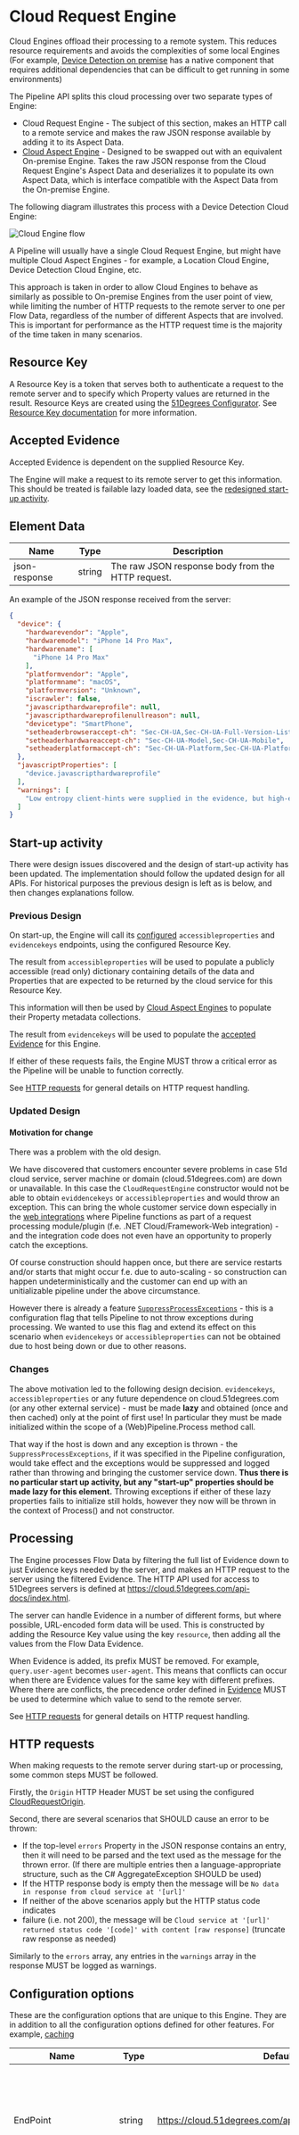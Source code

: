# Cloud Request Engine

Cloud Engines offload their processing to a remote system. This reduces
resource requirements and avoids the complexities of some local
Engines (For example,
[Device Detection on premise](../../device-detection-specification/pipeline-elements/device-detection-on-premise.md)
has a native component that requires additional dependencies that
can be difficult to get running in some environments)

The Pipeline API splits this cloud processing over two separate types of
Engine:

- Cloud Request Engine - The subject of this section, makes an HTTP
  call to a remote service and makes the raw JSON response available
  by adding it to its Aspect Data.
- [Cloud Aspect Engine](cloud-aspect-engine.md) - Designed to be swapped
  out with an equivalent On-premise Engine. Takes the raw JSON response
  from the Cloud Request Engine's Aspect Data and deserializes it to
  populate its own Aspect Data, which is interface compatible
  with the Aspect Data from the On-premise Engine.

The following diagram illustrates this process with a Device Detection
Cloud Engine:

![Cloud Engine flow](../images/Device%20Detection%20Cloud%20Engine.png)

A Pipeline will usually have a single Cloud Request Engine, but might have
multiple Cloud Aspect Engines - for example, a Location Cloud Engine,
Device Detection Cloud Engine, etc.

This approach is taken in order to allow Cloud Engines to behave as
similarly as possible to On-premise Engines from the user point of view,
while limiting the number of HTTP requests to the remote
server to one per Flow Data, regardless
of the number of different Aspects that are involved. This is important
for performance as the HTTP request time is the majority of the time
taken in many scenarios.

## Resource Key

A Resource Key is a token that serves both to authenticate a request to the
remote server and to specify which Property values are returned in the
result. Resource Keys are created using the
[51Degrees Configurator](https://51degrees.com/documentation/_concepts__configurator.html).
See [Resource Key documentation](https://51degrees.com/documentation/_info__resource_keys.html)
for more information.

## Accepted Evidence

Accepted Evidence is dependent on the supplied Resource Key.

The Engine will make a request to its remote server to get this information.  This should be 
treated is failable lazy loaded data, see the [redesigned start-up activity](#updated-design).

## Element Data

| **Name**      | **Type** | **Description**                                   |
|---------------|----------|---------------------------------------------------|
| json-response | string   | The raw JSON response body from the HTTP request. |

An example of the JSON response received from the server:

```json
{
  "device": {
    "hardwarevendor": "Apple",
    "hardwaremodel": "iPhone 14 Pro Max",
    "hardwarename": [
      "iPhone 14 Pro Max"
    ],
    "platformvendor": "Apple",
    "platformname": "macOS",
    "platformversion": "Unknown",
    "iscrawler": false,
    "javascripthardwareprofile": null,
    "javascripthardwareprofilenullreason": null,
    "devicetype": "SmartPhone",
    "setheaderbrowseraccept-ch": "Sec-CH-UA,Sec-CH-UA-Full-Version-List,Sec-CH-UA-Mobile,Sec-CH-UA-Platform",
    "setheaderhardwareaccept-ch": "Sec-CH-UA-Model,Sec-CH-UA-Mobile",
    "setheaderplatformaccept-ch": "Sec-CH-UA-Platform,Sec-CH-UA-Platform-Version"
  },
  "javascriptProperties": [
    "device.javascripthardwareprofile"
  ],
  "warnings": [
    "Low entropy client-hints were supplied in the evidence, but high-entropy client-hints were not.\nThis will lead to less accurate results, and indicates that permissions were not set correctly in the original response to the browser.\nFor more info on client-hint permissions, see http://51degrees.me/documentation/_device_detection__features__user_agent_client_hints.html."
  ]
}
```

## Start-up activity

There were design issues discovered and the design of start-up activity has been updated. 
The implementation should follow the updated design for all APIs.  For historical purposes the previous design 
is left as is below, and then changes explanations follow. 

### Previous Design
On start-up, the Engine will call its [configured](#configuration-options)
`accessibleproperties` and `evidencekeys` endpoints, using the configured Resource Key.

The result from `accessibleproperties` will be used to populate a publicly
accessible (read only) dictionary containing details of the data and
Properties that are expected to be returned by the cloud service for this
Resource Key.

This information will then be used by [Cloud Aspect Engines](cloud-aspect-engine.md)
to populate their Property metadata collections.

The result from `evidencekeys` will be used to populate the
[accepted Evidence](#accepted-evidence) for this Engine.

If either of these requests fails, the Engine MUST throw a critical
error as the Pipeline will be unable to function correctly.

See [HTTP requests](#http-requests) for general details on
HTTP request handling.

### Updated Design

#### Motivation for change 
There was a problem with the old design. 

We have discovered that customers encounter severe problems in case 51d cloud service, server machine or domain (cloud.51degrees.com)
are down or unavailable.  In this case the `CloudRequestEngine`  constructor would not be able to obtain `eviddencekeys` or `accessibleproperties`
and would throw an exception.  This can bring the whole customer service down especially in the [web integrations](../features/web-integration.md) where Pipeline functions as part of a request processing module/plugin (f.e. .NET Cloud/Framework-Web integration) - and the integration code does not even have an opportunity to properly catch the exceptions. 

Of course construction should happen once, but there are service restarts and/or starts that might occur f.e. due to auto-scaling - so construction can happen undeterministically and 
the customer can end up with an unitializable pipeline under the above circumstance.

However there is already a feature [`SuppressProcessExceptions`](../features/exception-handling.md) - this is a configuration flag that tells Pipeline
to not throw exceptions during processing.  We wanted to use this flag and extend its effect on this scenario when `evidencekeys` or `accessibleproperties` can 
not be obtained due to host being down or due to other reasons.  

### Changes
The above motivation led to the following design decision.  `evidencekeys`, `accessibleproperties` or any future dependence on cloud.51degrees.com 
(or any other external service) - must be made **lazy** and obtained (once and then cached) only at the point of first use!  In particular they must be made initialized
within the scope of a (Web)Pipeline.Process method call.  

That way if the host is down and any exception is thrown - the `SuppressProcessExceptions`, if it was specified
in the Pipeline configuration, would take effect and the exceptions would be suppressed and logged rather than throwing and bringing the customer service down. 
**Thus there is no particular start up activity, but any "start-up" properties should be made lazy for this element.**
Throwing exceptions if either of these lazy properties fails to initialize still holds, however they now will be thrown in the context of Process() and not constructor.  

## Processing

The Engine processes Flow Data by filtering the full list of Evidence down
to just Evidence keys needed by the server, and makes an HTTP
request to the server using the filtered Evidence. The HTTP API used for access to
51Degrees servers is defined at <https://cloud.51degrees.com/api-docs/index.html>.

The server can handle Evidence in a number of different forms, but where
possible, URL-encoded form data will be used. This is constructed
by adding the Resource Key value using the key `resource`, then adding
all the values from the Flow Data Evidence.

When Evidence is added, its prefix MUST be removed.
For example, `query.user-agent` becomes `user-agent`.
This means that conflicts can occur when there are Evidence values for the same
key with different prefixes. Where there are conflicts, the precedence order
defined in [Evidence](../features/evidence.md) MUST be used to
determine which value to send to the remote server.

See [HTTP requests](#http-requests) for general details on
HTTP request handling.

## HTTP requests

When making requests to the remote server during start-up or processing, some
common steps MUST be followed.

Firstly, the `Origin` HTTP Header MUST be set using the configured
[CloudRequestOrigin](#configuration-options).

Second, there are several scenarios that SHOULD cause an error to be thrown:

- If the top-level `errors` Property in the JSON response
  contains an entry, then it will need to be parsed and the text
  used as the message for the thrown error. (If there are multiple entries
  then a language-appropriate structure, such as the C# AggregateException
  SHOULD be used)
- If the HTTP response body is empty then the message will be
  `No data in response from cloud service at '[url]'`
- If neither of the above scenarios apply but the HTTP status code indicates
- failure (i.e. not 200), the message will be
  `Cloud service at '[url]' returned status code '[code]' with content [raw response]`
  (truncate raw response as needed)

Similarly to the `errors` array, any entries in the `warnings` array in the
response MUST be logged as warnings.

## Configuration options

These are the configuration options that are unique to this Engine. They
are in addition to all the configuration options defined for other features.
For example,
[caching](../../pipeline-specification/features/caching.md)

| **Name**             | **Type** | **Default**                                               | **Description**                                                                                                                                                                           |
|----------------------|----------|-----------------------------------------------------------|-------------------------------------------------------------------------------------------------------------------------------------------------------------------------------------------|
| EndPoint             | string   | <https://cloud.51degrees.com/api/v4/>                     | The base URL for the cloud service. This will be suffixed with `json`, `accessibleproperties` or `evidencekeys` to form the complete URLs for the various endpoints called by the Engine. |
| DataEndPoint         | string   | <https://cloud.51degrees.com/api/v4/JSON>                 | The URL for the cloud service data end point                                                                                                                                              |
| PropertiesEndPoint   | string   | <https://cloud.51degrees.com/api/v4/accessibleProperties> | The URL for the cloud service Properties end point                                                                                                                                        |
| EvidenceKeysEndPoint | string   | <https://cloud.51degrees.com/api/v4/Evidencekeys>         | The URL for the cloud service Evidence keys end point                                                                                                                                     |
| ResourceKey          | string   | null                                                      | The Resource Key to use when making requests to the cloud service                                                                                                                         |
| TimeoutSeconds       | integer  | 100                                                       | The timeout to use when making requests to the cloud service                                                                                                                              |
| CloudRequestOrigin   | string   | null                                                      | The value to set the 'Origin' header to when making requests to the cloud service                                                                                                         |
